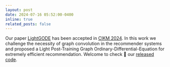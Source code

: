 ```yaml
---
layout: post
date: 2024-07-16 05:52:00-0400 
inline: true
related_posts: false
---
```


Our paper [LightGODE](https://arxiv.org/abs/2407.18910) has been accepted in [CIKM 2024](https://cikm2024.org/). 
In this work we challenge the necessity of graph convolution in the recommender systems and proposed a Light Post-Training Graph Ordinary-Differential-Equation for extremely efficient recommendation. Welcome to check :eyes: our [released code](https://github.com/DavidZWZ/LightGODE).